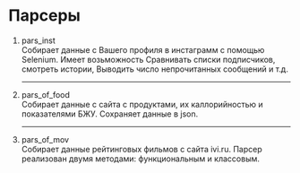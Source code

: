 # Парсеры

1. pars_inst<br>
Собирает данные с Вашего профиля в инстаграмм с помощью Selenium. Имеет возьможность Сравнивать списки подписчиков, смотреть истории, Выводить число непрочитанных сообщений и т.д. <hr>

2. pars_of_food<br>
Собирает данные с сайта с продуктами, их каллорийностью и показателями БЖУ. Сохраняет данные в json.<hr>

3. pars_of_mov<br>
Собирает данные рейтинговых фильмов с сайта ivi.ru. Парсер реализован двумя методами: функциональным и классовым.
